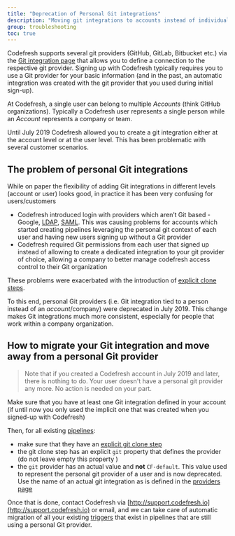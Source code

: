 ```yaml
---
title: "Deprecation of Personal Git integrations"
description: "Moving git integrations to accounts instead of individual users"
group: troubleshooting
toc: true
---
```



Codefresh supports several git providers (GitHub, GitLab, Bitbucket etc.) via the [Git integration page]({{site.baseurl}}/docs/integrations/git-providers/) that allows you to define a connection to the respective git provider. Signing up with Codefresh typically requires you to use a Git provider for your basic information (and in the past, an automatic integration was created with the git provider that you used during initial sign-up).


At Codefresh, a single user can belong to multiple *Accounts* (think GitHub organizations). Typically a Codefresh user represents a single person while an *Account* represents a company or team.

Until July 2019 Codefresh allowed you to create a git integration either at the account level or at the user level. This has been problematic with several customer scenarios.

## The problem of personal Git integrations

While on paper the flexibility of adding Git integrations in different levels (account or user) looks good, in practice it has been very confusing for users/customers

 * Codefresh introduced login with providers which aren’t Git based - Google, [LDAP]({{site.baseurl}}/docs/enterprise/single-sign-on/sso-ldap/), [SAML]({{site.baseurl}}/docs/enterprise/single-sign-on/sso-setup-saml2/). This was causing problems for accounts which started creating pipelines leveraging the personal git context of each user and having new users signing up  without a Git provider
 * Codefresh required Git permissions from each user that signed up  instead of allowing to create a dedicated integration to your git provider of choice, allowing a company to better manage codefresh access control to their Git organization

These problems were exacerbated with the introduction of [explicit clone steps]({{site.baseurl}}/docs/troubleshooting/git-step-migration/).

To this end, personal Git providers (i.e. Git integration tied to a person instead of an *account*/company) were deprecated in July 2019. This change makes Git integrations much more consistent, especially for people that work within a company organization.


## How to migrate your Git integration and move away from a personal Git provider

>Note that if you created a Codefresh account in July 2019 and later, there is nothing to do. Your user doesn't have a personal git provider any more. No action is needed on your part.

Make sure that you have at least one Git integration defined in your account (if until now you only used the implicit one that was created when you signed-up with Codefresh)

Then, for all existing [pipelines]({{site.baseurl}}/docs/configure-ci-cd-pipeline/introduction-to-codefresh-pipelines/):

* make sure that they have an [explicit git clone step]({{site.baseurl}}/docs/codefresh-yaml/steps/git-clone/)
* the git clone step has an explicit `git` property that defines the provider (do not leave empty this property )
* the `git` provider has an actual value and **not** `CF-default`. This value used to represent the personal git provider of a user and is now deprecated. Use the name of an actual git integration as is defined in the [providers page]({{site.baseurl}}/docs/integrations/git-providers/)

Once that is done, contact Codefresh via [http://support.codefresh.io](http://support.codefresh.io) or email, and we can take care of automatic migration of all your existing [triggers]({{site.baseurl}}/docs/configure-ci-cd-pipeline/triggers/git-triggers/) that exist in pipelines that are still using a personal Git provider.



